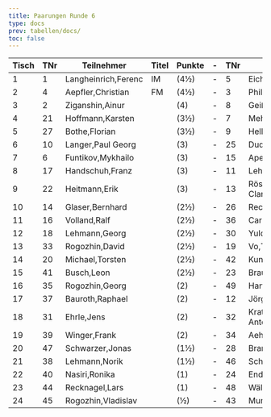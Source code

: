 ```yaml
---
title: Paarungen Runde 6
type: docs
prev: tabellen/docs/
toc: false
---
```


| Tisch | TNr | Teilnehmer          | Titel | Punkte | -   | TNr | Teilnehmer          | Titel | Punkte | Ergebnis |
| ----- | --- | ------------------- | ----- | ------ | --- | --- | ------------------- | ----- | ------ | -------- |
| 1     | 1   | Langheinrich,Ferenc | IM    | (4½)   | -   | 5   | Eichenauer,Pascal   |       | (4)    | 1 - 0    |
| 2     | 4   | Aepfler,Christian   | FM    | (4½)   | -   | 3   | Philipp,Mathias     |       | (4)    | 0 - 1    |
| 3     | 2   | Ziganshin,Ainur     |       | (4)    | -   | 8   | Geißhirt,Marco      |       | (4)    | ½ - ½    |
| 4     | 21  | Hoffmann,Karsten    |       | (3½)   | -   | 7   | Mehlhorn,Uwe        |       | (3½)   | ½ - ½    |
| 5     | 27  | Bothe,Florian       |       | (3½)   | -   | 9   | Hellrung,Bernhard   |       | (3½)   | 0 - 1    |
| 6     | 10  | Langer,Paul Georg   |       | (3)    | -   | 25  | Dudeja,Iresh        |       | (3½)   | 1 - 0    |
| 7     | 6   | Funtikov,Mykhailo   |       | (3)    | -   | 15  | Apel,Linus          |       | (3)    | 1 - 0    |
| 8     | 17  | Handschuh,Franz     |       | (3)    | -   | 11  | Lehmann,Peter       |       | (3)    | ½ - ½    |
| 9     | 22  | Heitmann,Erik       |       | (3)    | -   | 13  | Rösler,Hannah Clara |       | (3)    | 1 - 0    |
| 10    | 14  | Glaser,Bernhard     |       | (2½)   | -   | 26  | Recknagel,Armin     |       | (3)    | ½ - ½    |
| 11    | 16  | Volland,Ralf        |       | (2½)   | -   | 36  | Carrié,René         |       | (2½)   | 0 - 1    |
| 12    | 18  | Lehmann,Georg       |       | (2½)   | -   | 30  | Yuldashev,Sherbek   |       | (2½)   | 0 - 1    |
| 13    | 33  | Rogozhin,David      |       | (2½)   | -   | 19  | Vo,Thomi            |       | (2½)   | 1 - 0    |
| 14    | 20  | Michael,Torsten     |       | (2½)   | -   | 42  | Kunysch, Paul       |       | (2½)   | 0 - 1    |
| 15    | 41  | Busch,Leon          |       | (2½)   | -   | 23  | Brauer,Celiene      |       | (2)    | 1 - 0    |
| 16    | 35  | Rogozhin,Georg      |       | (2)    | -   | 49  | Hartung,Markus      |       | (2)    | 0 - 1    |
| 17    | 37  | Bauroth,Raphael     |       | (2)    | -   | 12  | Jörges,Frank        |       | (2)    | 0 - 1    |
| 18    | 31  | Ehrle,Jens          |       | (2)    | -   | 32  | Kratzsch,Luis Anton |       | (2)    | 0 - 1    |
| 19    | 39  | Winger,Frank        |       | (2)    | -   | 34  | Aehnlich,Dirk       |       | (1½)   | 0 - 1    |
| 20    | 47  | Schwarzer,Jonas     |       | (1½)   | -   | 28  | Brand,Thomas        |       | (1½)   | 1 - 0    |
| 21    | 38  | Lehmann,Norik       |       | (1½)   | -   | 46  | Scheidig, Thorben   |       | (1½)   | 0 - 1    |
| 22    | 40  | Nasiri,Ronika       |       | (1)    | -   | 24  | Endter,Marcel       |       | (1)    | 0 - 1    |
| 23    | 44  | Recknagel,Lars      |       | (1)    | -   | 48  | Wäldchen,Anna       |       | (1)    | 1 - 0    |
| 24    | 45  | Rogozhin,Vladislav  |       | (½)    | -   | 43  | Munk,Peter          |       | (0)    | 1 - 0    |
